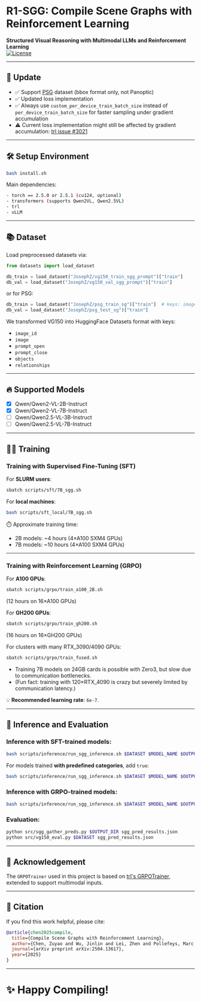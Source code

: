 # R1-SGG: Compile Scene Graphs with Reinforcement Learning

**Structured Visual Reasoning with Multimodal LLMs and Reinforcement Learning**  
[![License](https://img.shields.io/badge/license-Apache--2.0-blue.svg)](LICENSE)

---

## 🚀 Update
- ✅ Support [PSG](https://github.com/Jingkang50/OpenPSG) dataset (bbox format only, not Panoptic)
- ✅ Updated loss implementation
- ✅ Always use `custom_per_device_train_batch_size` instead of `per_device_train_batch_size` for faster sampling under gradient accumulation
- ⚠️ Current loss implementation might still be affected by gradient accumulation: [trl issue #3021](https://github.com/huggingface/trl/issues/3021)

---

## 🛠️ Setup Environment
```bash
bash install.sh
```
Main dependencies:
```bash
- torch == 2.5.0 or 2.5.1 (cu124, optional)
- transformers (supports Qwen2VL, Qwen2.5VL)
- trl
- vLLM
```

---

## 📚 Dataset
Load preprocessed datasets via:
```python
from datasets import load_dataset

db_train = load_dataset("JosephZ/vg150_train_sgg_prompt")["train"]
db_val = load_dataset("JosephZ/vg150_val_sgg_prompt")["train"]
```
or for PSG:
```python
db_train = load_dataset("JosephZ/psg_train_sg")["train"]  # keys: image_id, image, objects, relationships
db_val = load_dataset("JosephZ/psg_test_sg")["train"]
```
We transformed VG150 into HuggingFace Datasets format with keys:
- `image_id`
- `image`
- `prompt_open`
- `prompt_close`
- `objects`
- `relationships`

---

## 🔥 Supported Models
- [x] Qwen/Qwen2-VL-2B-Instruct
- [x] Qwen/Qwen2-VL-7B-Instruct
- [ ] Qwen/Qwen2.5-VL-3B-Instruct
- [ ] Qwen/Qwen2.5-VL-7B-Instruct

---

## 🏋️‍♂️ Training

### Training with Supervised Fine-Tuning (SFT)

For **SLURM users**:
```bash
sbatch scripts/sft/7B_sgg.sh 
```

For **local machines**:
```bash
bash scripts/sft_local/7B_sgg.sh
```
⏱️ Approximate training time:
- 2B models: ~4 hours (4×A100 SXM4 GPUs)
- 7B models: ~10 hours (4×A100 SXM4 GPUs)

---

### Training with Reinforcement Learning (GRPO)

For **A100 GPUs**:
```bash
sbatch scripts/grpo/train_a100_2B.sh
```
(12 hours on 16×A100 GPUs)

For **GH200 GPUs**:
```bash
sbatch scripts/grpo/train_gh200.sh
```
(16 hours on 16×GH200 GPUs)

For clusters with many RTX_3090/4090 GPUs:
```bash
sbatch scripts/grpo/train_fused.sh
```
- Training 7B models on 24GB cards is possible with Zero3, but slow due to communication bottlenecks.
- (Fun fact: training with 120×RTX_4090 is crazy but severely limited by communication latency.)

💡 **Recommended learning rate**: `6e-7`.

---

## 🧪 Inference and Evaluation

### Inference with SFT-trained models:
```bash
bash scripts/inference/run_sgg_inference.sh $DATASET $MODEL_NAME $OUTPUT_DIR
```
For models trained **with predefined categories**, add `true`:
```bash
bash scripts/inference/run_sgg_inference.sh $DATASET $MODEL_NAME $OUTPUT_DIR true
```

### Inference with GRPO-trained models:
```bash
bash scripts/inference/run_sgg_inference.sh $DATASET $MODEL_NAME $OUTPUT_DIR false/true true
```

### Evaluation:
```bash
python src/sgg_gather_preds.py $OUTPUT_DIR sgg_pred_results.json
python src/vg150_eval.py $DATASET sgg_pred_results.json
```

---

## 🤝 Acknowledgement
The `GRPOTrainer` used in this project is based on [trl's GRPOTrainer](https://github.com/huggingface/trl/blob/main/trl/trainer/grpo_trainer.py), extended to support multimodal inputs.

---

## 📖 Citation
If you find this work helpful, please cite:
```bibtex
@article{chen2025compile,
  title={Compile Scene Graphs with Reinforcement Learning},
  author={Chen, Zuyao and Wu, Jinlin and Lei, Zhen and Pollefeys, Marc and Chen, Chang Wen},
  journal={arXiv preprint arXiv:2504.13617},
  year={2025}
}
```

---

# ✨ Happy Compiling!
